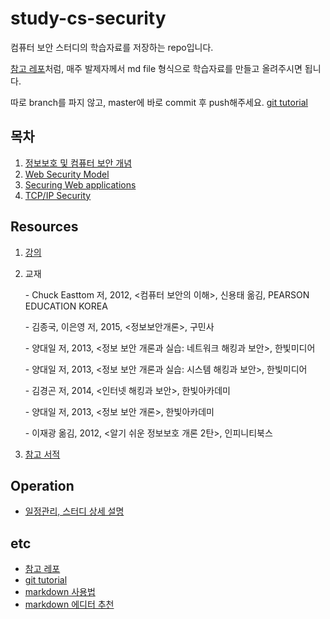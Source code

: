# study-cs-security

컴퓨터 보안 스터디의 학습자료를 저장하는 repo입니다.

[참고 레포](https://github.com/Yooii-Studios/Clean-Code)처럼, 매주 발제자께서 md file 형식으로 학습자료를 만들고 올려주시면 됩니다.

따로 branch를 파지 않고, master에 바로 commit 후 push해주세요. [git tutorial](https://backlog.com/git-tutorial/kr/intro/intro1_1.html)



## 목차

1. [정보보호 및 컴퓨터 보안 개념](https://github.com/tyj9327/study-cs-security/blob/master/%EC%A0%95%EB%B3%B4%EB%B3%B4%ED%98%B8%EC%99%80%20%EB%B3%B4%EC%95%88%EC%9D%98%20%EA%B8%B0%EC%B4%88/1.%20%EC%A0%95%EB%B3%B4%EB%B3%B4%ED%98%B8%20%EB%B0%8F%20%EC%BB%B4%ED%93%A8%ED%84%B0%20%EB%B3%B4%EC%95%88%20%EA%B0%9C%EB%85%90.md)
2. [Web Security Model](https://github.com/tyj9327/study-cs-security/blob/master/computer-system-security/2.%20Web%20Security%20Model.md)
3. [Securing Web applications](https://github.com/tyj9327/study-cs-security/blob/master/computer-system-security/3.%20Securing%20Web%20Applications.md)
4. [TCP/IP Security](https://github.com/tyj9327/study-cs-security/blob/master/computer-system-security/4.%20TCP_IP%20Security.md)

## Resources

1. [강의](https://ocw.mit.edu/courses/electrical-engineering-and-computer-science/6-858-computer-systems-security-fall-2014/video-lectures/)

2. 교재

   \- Chuck Easttom 저, 2012, <컴퓨터 보안의 이해>, 신용태 옮김, PEARSON EDUCATION KOREA

   \- 김종국, 이은영 저, 2015, <정보보안개론>, 구민사

   \- 양대일 저, 2013, <정보 보안 개론과 실습: 네트워크 해킹과 보안>, 한빛미디어

   \- 양대일 저, 2013, <정보 보안 개론과 실습: 시스템 해킹과 보안>, 한빛미디어

   \- 김경곤 저, 2014, <인터넷 해킹과 보안>, 한빛아카데미

   \- 양대일 저, 2013, <정보 보안 개론>, 한빛아카데미

   \- 이재광 옮김, 2012, <알기 쉬운 정보보호 개론 2탄>, 인피니티북스

3. [참고 서적](http://www.kyobobook.co.kr/product/detailViewKor.laf?mallGb=KOR&ejkGb=KOR&linkClass=3310&barcode=9791156643272#N)



## Operation

- [일정관리, 스터디 상세 설명](https://www.notion.so/cssecuritystudy/)



## etc

- [참고 레포](https://github.com/Yooii-Studios/Clean-Code)
- [git tutorial](https://backlog.com/git-tutorial/kr/intro/intro1_1.html)
- [markdown 사용법](https://gist.github.com/ihoneymon/652be052a0727ad59601)
- [markdown 에디터 추천](https://futurecreator.github.io/2018/07/20/what-are-the-best-markdown-editor/)

